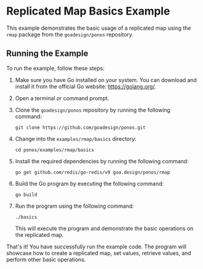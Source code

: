 # Replicated Map Basics Example

This example demonstrates the basic usage of a replicated map using the `rmap` package from the `goadesign/ponos` repository.

## Running the Example

To run the example, follow these steps:

1. Make sure you have Go installed on your system. You can download and install it from the official Go website: https://golang.org/.

2. Open a terminal or command prompt.

3. Clone the `goadesign/ponos` repository by running the following command:
   ```
   git clone https://github.com/goadesign/ponos.git
   ```

4. Change into the `examples/rmap/basics` directory:
   ```
   cd ponos/examples/rmap/basics
   ```

5. Install the required dependencies by running the following command:
   ```
   go get github.com/redis/go-redis/v9 goa.design/ponos/rmap
   ```

6. Build the Go program by executing the following command:
   ```
   go build
   ```

7. Run the program using the following command:
   ```
   ./basics
   ```

   This will execute the program and demonstrate the basic operations on the replicated map.

That's it! You have successfully run the example code. The program will showcase how to create a replicated map, set values, retrieve values, and perform other basic operations.

